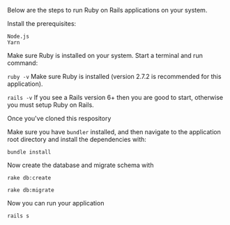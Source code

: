 Below are the steps to run Ruby on Rails applications on your system.

Install the prerequisites:

```
Node.js
Yarn
```

Make sure Ruby is installed on your system. Start a terminal and run command:

```ruby -v```
Make sure Ruby is installed (version 2.7.2 is recommended for this application).

```rails -v```
If you see a Rails version 6+ then you are good to start, otherwise you must setup Ruby on Rails.

Once you've cloned this respository

Make sure you have ```bundler``` installed, and then navigate to the application root directory and install the dependencies with:

```bundle install```

Now create the database and migrate schema with

```rake db:create```

```rake db:migrate```

Now you can run your application

```rails s```
